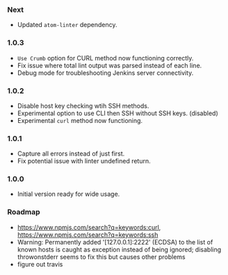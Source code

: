 ### Next
- Updated `atom-linter` dependency.

### 1.0.3
- `Use Crumb` option for CURL method now functioning correctly.
- Fix issue where total lint output was parsed instead of each line.
- Debug mode for troubleshooting Jenkins server connectivity.

### 1.0.2
- Disable host key checking wtih SSH methods.
- Experimental option to use CLI then SSH without SSH keys. (disabled)
- Experimental `curl` method now functioning.

### 1.0.1
- Capture all errors instead of just first.
- Fix potential issue with linter undefined return.

### 1.0.0
- Initial version ready for wide usage.

### Roadmap
- https://www.npmjs.com/search?q=keywords:curl, https://www.npmjs.com/search?q=keywords:ssh
- Warning: Permanently added '[127.0.0.1]:2222' (ECDSA) to the list of known hosts is caught as exception instead of being ignored; disabling throwonstderr seems to fix this but causes other problems
- figure out travis
